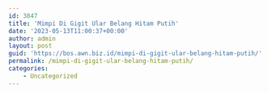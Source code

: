 ```yaml
---
id: 3847
title: 'Mimpi Di Gigit Ular Belang Hitam Putih'
date: '2023-05-13T11:00:37+00:00'
author: admin
layout: post
guid: 'https://bos.awn.biz.id/mimpi-di-gigit-ular-belang-hitam-putih/'
permalink: /mimpi-di-gigit-ular-belang-hitam-putih/
categories:
    - Uncategorized
---
```


